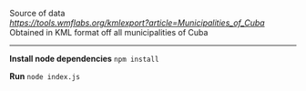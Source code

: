 Source of data </br>
 _https://tools.wmflabs.org/kmlexport?article=Municipalities_of_Cuba_  
Obtained in KML format off all municipalities of Cuba

--------------------------------------------------------------------------------------------
**Install node dependencies**
`npm install` </br>

**Run**
`node index.js`

